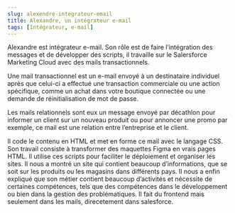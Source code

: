 ```yaml
---
slug: alexendre-integrateur-email
title: Alexandre, un intégrateur e-mail
tags: [Intégrateur, e-mail]
---
```


Alexandre est intégrateur e-mail. Son rôle est de faire l’intégration des messages et de développer des scripts, il travaille sur le Salersforce Marketing Cloud avec des mails transactionnels.

Une mail transactionnel est un e-mail envoyé à un destinataire individuel après que celui-ci a effectué une transaction commerciale ou une action spécifique, comme un achat dans votre boutique connectée ou une demande de réinitialisation de mot de passe.

Les mails relationnels sont eux un message envoyé par décathlon pour informer un client sur un nouveau produit ou pour annoncer une promo par exemple, ce mail est une relation entre l’entreprise et le client.

Il code le contenu en HTML et met en forme ce mail avec le langage CSS. Son travail consiste à transformer des maquettes Figma en vrais pages HTML. Il utilise ces scripts pour faciliter le déploiement et organiser les sites. Il nous a montré un site qui contient beaucoup d’informations, que se soit sur les produits ou les magasins dans différents pays. Il nous a enfin expliqué que son métier contient beaucoup d’activités et nécessite de certaines compétences, tels que des compétences dans le développement ou bien dans la gestion des problématiques. Il fait du frontend mais seulement dans les mails, direcetement dans salesforce.
